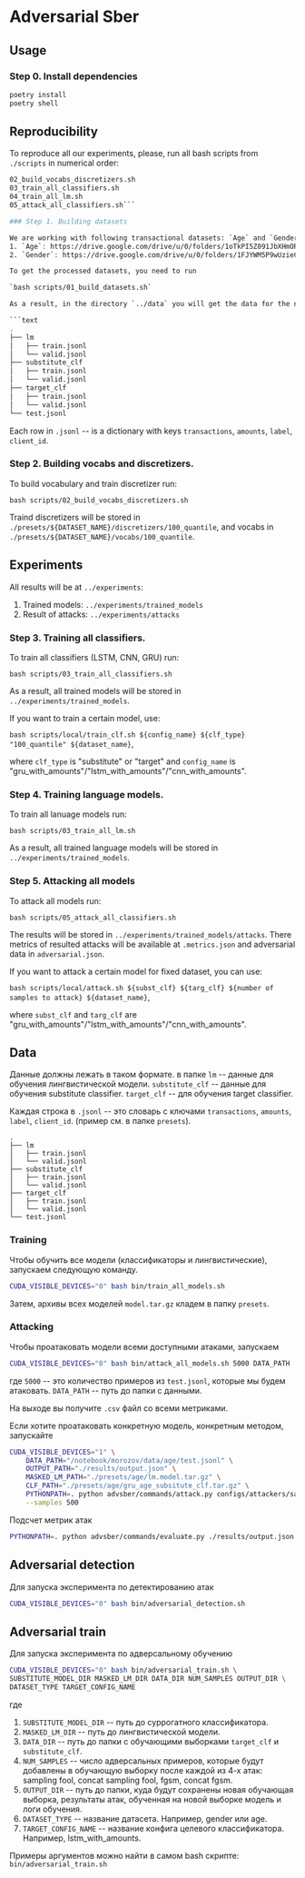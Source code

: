 # Adversarial Sber


## Usage
### Step 0. Install dependencies

```bash
poetry install
poetry shell
```

## Reproducibility

To reproduce all our experiments, please, run all bash scripts from `./scripts` in numerical order:

```01_build_datasets.sh
02_build_vocabs_discretizers.sh
03_train_all_classifiers.sh
04_train_all_lm.sh
05_attack_all_classifiers.sh```

### Step 1. Building datasets

We are working with following transactional datasets: `Age` and `Gender`. They are available on the following link: 
1. `Age`: https://drive.google.com/drive/u/0/folders/1oTkPI5Z091JbXHmOR0N7D-KKpN_9Qiyp
2. `Gender`: https://drive.google.com/drive/u/0/folders/1FJYWM5P9wUzieC8uPkSx7JKHhcZJboXg

To get the processed datasets, you need to run

`bash scripts/01_build_datasets.sh`

As a result, in the directory `../data` you will get the data for the next experiments in following directories:

```text
.
├── lm
│   ├── train.jsonl
│   └── valid.jsonl
├── substitute_clf
│   ├── train.jsonl
│   └── valid.jsonl
├── target_clf
│   ├── train.jsonl
│   └── valid.jsonl
└── test.jsonl
```
Each  row  in `.jsonl` -- is a dictionary with keys `transactions`, `amounts`, `label`, `client_id`. 

### Step 2. Building vocabs and discretizers.
To build vocabulary and train discretizer run:

`bash scripts/02_build_vocabs_discretizers.sh`

Traind discretizers will be stored in `./presets/${DATASET_NAME}/discretizers/100_quantile`, and vocabs in `./presets/${DATASET_NAME}/vocabs/100_quantile`.

## Experiments

All results will be at `../experiments`:

1. Trained models: `../experiments/trained_models`
2. Result of attacks: `../experiments/attacks`

### Step 3. Training all classifiers.

To train all classifiers (LSTM, CNN, GRU) run:

`bash scripts/03_train_all_classifiers.sh`

As a result, all trained models will be stored in `../experiments/trained_models`.


If you want to train a certain model, use:

`bash scripts/local/train_clf.sh ${config_name} ${clf_type} "100_quantile" ${dataset_name}`,

where `clf_type` is "substitute" or "target" and `config_name` is "gru_with_amounts"/"lstm_with_amounts"/"cnn_with_amounts".

### Step 4. Training language models.

To train all lanuage models run:

`bash scripts/03_train_all_lm.sh`

As a result, all trained language models will be stored in `../experiments/trained_models`.

### Step 5. Attacking all models

To attack all models run:

`bash scripts/05_attack_all_classifiers.sh`

The results will be stored in `../experiments/trained_models/attacks`. There metrics of resulted attacks will be available at `.metrics.json` and adversarial data in `adversarial.json`.

If you want to attack a certain model for fixed dataset, you can use:

`bash scripts/local/attack.sh ${subst_clf} ${targ_clf} ${number of samples to attack} ${dataset_name}`,

where `subst_clf` and `targ_clf` are "gru_with_amounts"/"lstm_with_amounts"/"cnn_with_amounts".

## Data

Данные должны лежать в таком формате. в папке `lm` -- данные для обучения лингвистической модели.
`substitute_clf` -- данные для обучения substitute classifier. 
`target_clf` -- для обучения target classifier.

Каждая строка в `.jsonl` -- это словарь с ключами `transactions`, `amounts`, `label`, `client_id`. 
(пример см. в папке `presets`).

```text
.
├── lm
│   ├── train.jsonl
│   └── valid.jsonl
├── substitute_clf
│   ├── train.jsonl
│   └── valid.jsonl
├── target_clf
│   ├── train.jsonl
│   └── valid.jsonl
└── test.jsonl
```

### Training 

Чтобы обучить все модели (классификаторы и лингвистические), запускаем следующую команду.

```bash
CUDA_VISIBLE_DEVICES="0" bash bin/train_all_models.sh
```

Затем, архивы всех моделей `model.tar.gz` кладем в папку `presets`. 

### Attacking

Чтобы проатаковать модели всеми доступными атаками, запускаем

```bash
CUDA_VISIBLE_DEVICES="0" bash bin/attack_all_models.sh 5000 DATA_PATH
```

где `5000` -- это количество примеров из `test.jsonl`, которые мы будем атаковать.
`DATA_PATH` -- путь до папки с данными.

На выходе вы получите `.csv` файл со всеми метриками.


Если хотите проатаковать конкретную модель, конкретным методом, запускайте

```bash
CUDA_VISIBLE_DEVICES="1" \
    DATA_PATH="/notebook/morozov/data/age/test.jsonl" \
    OUTPUT_PATH="./results/output.json" \
    MASKED_LM_PATH="./presets/age/lm.model.tar.gz" \
    CLF_PATH="./presets/age/gru_age_subsitute_clf.tar.gz" \
    PYTHONPATH=. python advsber/commands/attack.py configs/attackers/sampling_fool.jsonnet \
    --samples 500
```

Подсчет метрик атак

```bash
PYTHONPATH=. python advsber/commands/evaluate.py ./results/output.json
```

## Adversarial detection

Для запуска эксперимента по детектированию атак

```bash
CUDA_VISIBLE_DEVICES="0" bash bin/adversarial_detection.sh


```

## Adversarial train
Для запуска эксперимента по адверсальному обучению

```bash
CUDA_VISIBLE_DEVICES="0" bash bin/adversarial_train.sh \
SUBSTITUTE_MODEL_DIR MASKED_LM_DIR DATA_DIR NUM_SAMPLES OUTPUT_DIR \
DATASET_TYPE TARGET_CONFIG_NAME

```
где 
1. `SUBSTITUTE_MODEL_DIR` -- путь до суррогатного классификатора.
2. `MASKED_LM_DIR` -- путь до лингвистической модели.
3. `DATA_DIR` -- путь до папки с обучающими выборками `target_clf` и `substitute_clf`.
4. `NUM_SAMPLES` -- число адверсальных примеров, которые будут добавлены в обучающую выборку после каждой из 4-х атак: sampling fool, concat sampling fool, fgsm, concat fgsm.
5. `OUTPUT_DIR` -- путь до папки, куда будут сохранены новая обучающая выборка, результаты атак, обученная на новой выборке модель и логи обучения.
6. `DATASET_TYPE` -- название датасета. Например, gender или age.
7. `TARGET_CONFIG_NAME` -- название конфига целевого классификатора. Например, lstm_with_amounts.

Примеры аргументов можно найти в самом bash скрипте: `bin/adversarial_train.sh`
